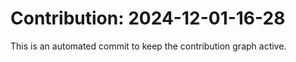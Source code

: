 # Contribution: 2024-12-01-16-28
This is an automated commit to keep the contribution graph active.
